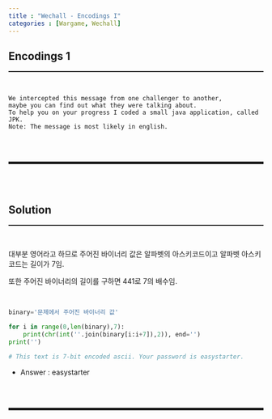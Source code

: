 ```yaml
---
title : "Wechall - Encodings I"
categories : [Wargame, Wechall]
---
```


## Encodings 1
<hr style="border-top: 1px solid;"><br>

```
We intercepted this message from one challenger to another, 
maybe you can find out what they were talking about.
To help you on your progress I coded a small java application, called JPK.
Note: The message is most likely in english.
```

<br><br>
<hr style="border: 2px solid;">
<br><br>

## Solution
<hr style="border-top: 1px solid;"><br>

대부분 영어라고 하므로 주어진 바이너리 값은 알파벳의 아스키코드이고 알파벳 아스키코드는 길이가 7임.

또한 주어진 바이너리의 길이를 구하면 441로 7의 배수임.

<br>

```python
binary='문제에서 주어진 바이너리 값'

for i in range(0,len(binary),7):
    print(chr(int(''.join(binary[i:i+7]),2)), end='')
print('')

# This text is 7-bit encoded ascii. Your password is easystarter.
```

+ Answer : easystarter


<br><br>
<hr style="border: 2px solid;">
<br><br>
